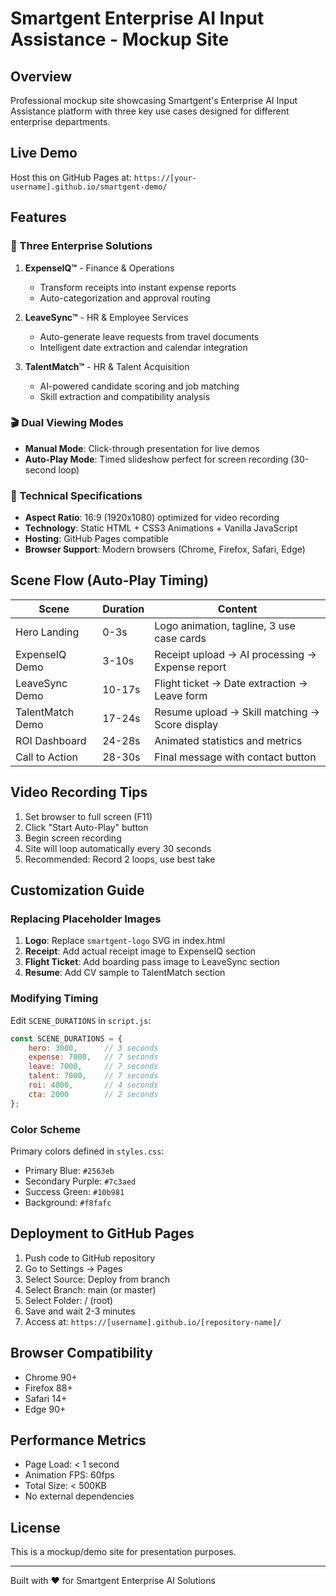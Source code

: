 # Smartgent Enterprise AI Input Assistance - Mockup Site

## Overview
Professional mockup site showcasing Smartgent's Enterprise AI Input Assistance platform with three key use cases designed for different enterprise departments.

## Live Demo
Host this on GitHub Pages at: `https://[your-username].github.io/smartgent-demo/`

## Features

### 🎯 Three Enterprise Solutions

1. **ExpenseIQ™** - Finance & Operations
   - Transform receipts into instant expense reports
   - Auto-categorization and approval routing
   
2. **LeaveSync™** - HR & Employee Services  
   - Auto-generate leave requests from travel documents
   - Intelligent date extraction and calendar integration

3. **TalentMatch™** - HR & Talent Acquisition
   - AI-powered candidate scoring and job matching
   - Skill extraction and compatibility analysis

### 🎬 Dual Viewing Modes

- **Manual Mode**: Click-through presentation for live demos
- **Auto-Play Mode**: Timed slideshow perfect for screen recording (30-second loop)

### 📐 Technical Specifications

- **Aspect Ratio**: 16:9 (1920x1080) optimized for video recording
- **Technology**: Static HTML + CSS3 Animations + Vanilla JavaScript
- **Hosting**: GitHub Pages compatible
- **Browser Support**: Modern browsers (Chrome, Firefox, Safari, Edge)

## Scene Flow (Auto-Play Timing)

| Scene | Duration | Content |
|-------|----------|---------|
| Hero Landing | 0-3s | Logo animation, tagline, 3 use case cards |
| ExpenseIQ Demo | 3-10s | Receipt upload → AI processing → Expense report |
| LeaveSync Demo | 10-17s | Flight ticket → Date extraction → Leave form |
| TalentMatch Demo | 17-24s | Resume upload → Skill matching → Score display |
| ROI Dashboard | 24-28s | Animated statistics and metrics |
| Call to Action | 28-30s | Final message with contact button |

## Video Recording Tips

1. Set browser to full screen (F11)
2. Click "Start Auto-Play" button
3. Begin screen recording
4. Site will loop automatically every 30 seconds
5. Recommended: Record 2 loops, use best take

## Customization Guide

### Replacing Placeholder Images

1. **Logo**: Replace `smartgent-logo` SVG in index.html
2. **Receipt**: Add actual receipt image to ExpenseIQ section
3. **Flight Ticket**: Add boarding pass image to LeaveSync section
4. **Resume**: Add CV sample to TalentMatch section

### Modifying Timing

Edit `SCENE_DURATIONS` in `script.js`:
```javascript
const SCENE_DURATIONS = {
    hero: 3000,      // 3 seconds
    expense: 7000,   // 7 seconds
    leave: 7000,     // 7 seconds
    talent: 7000,    // 7 seconds
    roi: 4000,       // 4 seconds
    cta: 2000        // 2 seconds
};
```

### Color Scheme

Primary colors defined in `styles.css`:
- Primary Blue: `#2563eb`
- Secondary Purple: `#7c3aed`
- Success Green: `#10b981`
- Background: `#f8fafc`

## Deployment to GitHub Pages

1. Push code to GitHub repository
2. Go to Settings → Pages
3. Select Source: Deploy from branch
4. Select Branch: main (or master)
5. Select Folder: / (root)
6. Save and wait 2-3 minutes
7. Access at: `https://[username].github.io/[repository-name]/`

## Browser Compatibility

- Chrome 90+
- Firefox 88+
- Safari 14+
- Edge 90+

## Performance Metrics

- Page Load: < 1 second
- Animation FPS: 60fps
- Total Size: < 500KB
- No external dependencies

## License

This is a mockup/demo site for presentation purposes.

---

Built with ❤️ for Smartgent Enterprise AI Solutions
